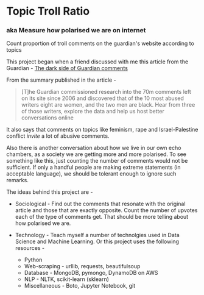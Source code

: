 # Topic Troll Ratio
### aka Measure how polarised we are on internet

Count proportion of troll comments on the guardian's website according to topics

This project began when a friend discussed with me this article from the Guardian -
 <a href= "https://www.theguardian.com/technology/2016/apr/12/the-dark-side-of-guardian-comments">
 The dark side of Guardian comments </a>

From the summary published in the article -
<blockquote>
[T]he Guardian commissioned research into the 70m comments left on its site since 2006 and discovered that of the 10 most abused writers eight are women, and the two men are black. Hear from three of those writers, explore the data
and help us host better conversations online
</blockquote>

It also says that comments on topics like feminism, rape and Israel-Palestine conflict _invite_ a lot of abusive comments.

Also there is another conversation about how we live in our own echo chambers, as a society we are getting more and more polarised. To see something like this, just counting the number of comments would not be sufficient. If only a handful people are making extreme statements (in acceptable language), we should be tolerant enough to ignore such remarks.

The ideas behind this project are -
* Sociological - Find out the comments that resonate with the original article and those that are exactly opposite. Count the number of upvotes each of the type of comments get. That should be more telling about how polarised we are.

* Technology - Teach myself a number of technolgies used in Data Science and Machine Learning. Or this project uses the following resources -
  * Python
  * Web-scraping - urllib, requests, beautifulsoup
  * Database - MongoDB, pymongo, DynamoDB on AWS
  * NLP - NLTK, scikit-learn (sklearn)
  * Miscellaneous - Boto, Jupyter Notebook, git
